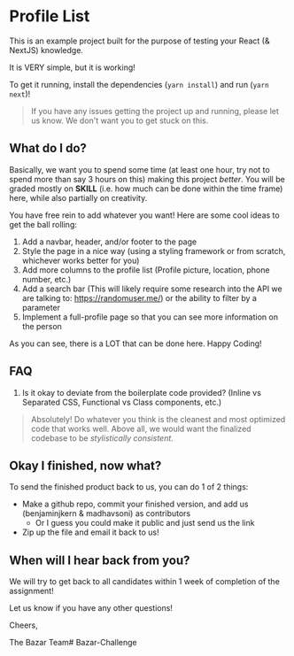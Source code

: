 # Profile List

This is an example project built for the purpose of testing your React (& NextJS) knowledge.

It is VERY simple, but it is working!

To get it running, install the dependencies (`yarn install`) and run (`yarn next`)!

> If you have any issues getting the project up and running, please let us know. We don't want you to get stuck on this.

## What do I do?

Basically, we want you to spend some time (at least one hour, try not to spend more than say 3 hours on this) making this project _better_. You will be graded mostly on __SKILL__ (i.e. how much can be done within the time frame) here, while also partially on creativity.

You have free rein to add whatever you want! Here are some cool ideas to get the ball rolling:

1. Add a navbar, header, and/or footer to the page
2. Style the page in a nice way (using a styling framework or from scratch, whichever works better for you)
3. Add more columns to the profile list (Profile picture, location, phone number, etc.)
4. Add a search bar (This will likely require some research into the API we are talking to: https://randomuser.me/) or the ability to filter by a parameter
5. Implement a full-profile page so that you can see more information on the person

As you can see, there is a LOT that can be done here. Happy Coding!

## FAQ

1. Is it okay to deviate from the boilerplate code provided? (Inline vs Separated CSS, Functional vs Class components, etc.)
> Absolutely! Do whatever you think is the cleanest and most optimized code that works well. Above all, we would want the finalized codebase to be _stylistically consistent_.

## Okay I finished, now what?

To send the finished product back to us, you can do 1 of 2 things:
- Make a github repo, commit your finished version, and add us (benjaminjkern & madhavsoni) as contributors
    - Or I guess you could make it public and just send us the link
- Zip up the file and email it back to us!

## When will I hear back from you?

We will try to get back to all candidates within 1 week of completion of the assignment!

Let us know if you have any other questions!

Cheers,

The Bazar Team# Bazar-Challenge
